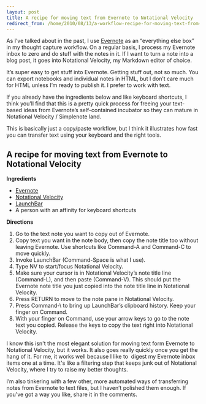 ```yaml
---
layout: post
title: A recipe for moving text from Evernote to Notational Velocity
redirect_from: /home/2010/08/13/a-workflow-recipe-for-moving-text-from-evernote-to-notational-velocity/index.html
---
```

<p>As I’ve talked about in the past, I use <a href="http://www.practicallyefficient.com/tag/evernote/">Evernote</a> as an “everything else box” in my thought capture workflow.
On a regular basis, I process my Evernote inbox to zero and do stuff with the notes in it.  If I want to turn a note into a blog post, it goes into Notational Velocity, my Markdown editor of choice.</p>
<p>It’s super easy to get stuff into Evernote.  Getting stuff out, not so much.  You can export notebooks and individual notes in HTML, but I don’t care much for HTML unless I’m ready to publish it.  I prefer to work with text.</p>
<p><!--more--></p>
<p>If you already have the ingredients below and like keyboard shortcuts, I think you’ll find that this is a pretty quick process for freeing your text-based ideas from Evernote’s self-contained incubator so they can mature in Notational Velocity / Simplenote land.</p>
<p>This is basically just a copy/paste workflow, but I think it illustrates how fast you can transfer text using your keyboard and the right tools.</p>
<h2 id="arecipeformovingtextfromevernotetonotationalvelocity">A recipe for moving text from Evernote to Notational Velocity</h2>
<p><strong>Ingredients</strong></p>
<ul>
<li><a href="http://www.evernote.com/">Evernote</a></li>
<li><a href="http://notational.net/">Notational Velocity</a></li>
<li><a href="http://www.obdev.at/products/launchbar/index.html">LaunchBar</a></li>
<li>A person with an affinity for keyboard shortcuts</li>
</ul>
<p><strong>Directions</strong></p>
<ol>
<li>Go to the text note you want to copy out of Evernote.</li>
<li>Copy text you want in the note body, then copy the note title too without leaving Evernote. Use shortcuts like Command-A and Command-C to move quickly.</li>
<li>Invoke LaunchBar (Command-Space is what I use).</li>
<li>Type NV to start/focus Notational Velocity.</li>
<li>Make sure your cursor is in Notational Velocity’s note title line (Command-L), and then paste (Command-V). This should put the Evernote note title you just copied into the note title line in Notational Velocity.</li>
<li>Press RETURN to move to the note pane in Notational Velocity.</li>
<li>Press Command-\ to bring up LaunchBar’s clipboard history. Keep your finger on Command.</li>
<li>With your finger on Command, use your arrow keys to go to the note text you copied. Release the keys to copy the text right into Notational Velocity.</li>
</ol>
<p>I know this isn't the most elegant solution for moving text form Evernote to Notational Velocity, but it works. It also goes really quickly once you get the hang of it. For me, it works well because I like to  digest my Evernote inbox items one at a time. It's like a filtering step that keeps junk out of Notational Velocity, where I try to raise my better thoughts.</p>
<p>I’m also tinkering with a few other, more automated ways of transferring notes from Evernote to text files, but I haven’t polished them enough. If you've got a way you like, share it in the comments.</p>
